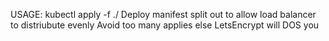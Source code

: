 USAGE: kubectl apply -f ./
Deploy manifest split out to allow load balancer to distriubute evenly
Avoid too many applies else LetsEncrypt will DOS you
